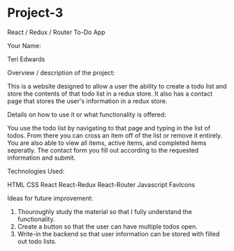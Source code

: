 # Project-3
React / Redux / Router To-Do App

Your Name:

Teri Edwards

Overview / description of the project:

This is a website designed to allow a user the ability to create a todo list and store the contents of that todo list in a redux store.  It also has a contact page that stores the user's information in a redux store.  

Details on how to use it or what functionality is offered: 

You use the todo list by navigating to that page and typing in the list of todos.  From there you can cross an item off of the list or remove it entirely.  You are also able to view all items, active items, and completed items seperatly.  The contact form you fill out according to the requested information and submit. 

Technologies Used:

HTML
CSS
React
React-Redux
React-Router
Javascript
FavIcons

Ideas for future improvement:

1. Thouroughly study the material so that I fully understand the functionality. 
2. Create a button so that the user can have multiple todos open.
3. Write-in the backend so that user information can be stored with filled out todo lists.  
